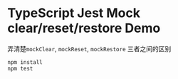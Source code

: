 TypeScript Jest Mock clear/reset/restore Demo
==============================================

弄清楚`mockClear`, `mockReset`, `mockRestore` 三者之间的区别

```
npm install
npm test
```
